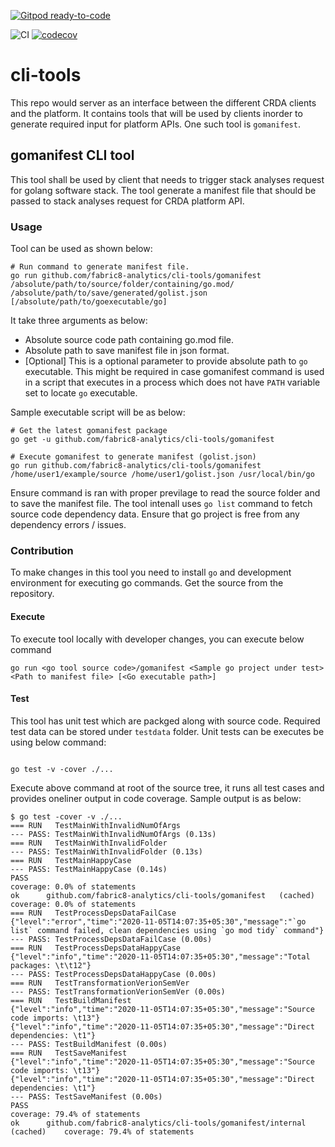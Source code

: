 [![Gitpod ready-to-code](https://img.shields.io/badge/Gitpod-ready--to--code-blue?logo=gitpod)](https://gitpod.io/#https://github.com/fabric8-analytics/cli-tools)

![CI](https://github.com/fabric8-analytics/cli-tools/workflows/CI/badge.svg)   [![codecov](https://camo.githubusercontent.com/c09e5a0b96654ac6c6226390c43cbdfefd6235a50f595844e656f24a37d7cc32/68747470733a2f2f636f6465636f762e696f2f67682f666162726963382d616e616c79746963732f636c692d746f6f6c732f6272616e63682f6d61696e2f67726170682f62616467652e737667)](https://codecov.io/gh/fabric8-analytics/cli-tools)

# cli-tools
This repo would server as an interface between the different CRDA clients and the platform. It contains tools that will be used by clients inorder to generate required input for platform APIs. One such tool is `gomanifest`.

## gomanifest CLI tool
This tool shall be used by client that needs to trigger stack analyses request for golang software stack. The tool generate a manifest file that should be passed to stack analyses request for CRDA platform API. 

### Usage 
Tool can be used as shown below:

```
# Run command to generate manifest file.
go run github.com/fabric8-analytics/cli-tools/gomanifest /absolute/path/to/source/folder/containing/go.mod/ /absolute/path/to/save/generated/golist.json [/absolute/path/to/goexecutable/go]
```

It take three arguments as below:
- Absolute source code path containing go.mod file.
- Absolute path to save manifest file in json format.
- [Optional] This is a optional parameter to provide absolute path to `go` executable. This might be required in case gomanifest command is used in a script that executes in a process which does not have `PATH` variable set to locate `go` executable.

Sample executable script will be as below:
```
# Get the latest gomanifest package
go get -u github.com/fabric8-analytics/cli-tools/gomanifest

# Execute gomanifest to generate manifest (golist.json)
go run github.com/fabric8-analytics/cli-tools/gomanifest /home/user1/example/source /home/user1/golist.json /usr/local/bin/go
```

Ensure command is ran with proper previlage to read the source folder and to save the manifest file.
The tool intenall uses `go list` command to fetch source code dependency data. Ensure that go project is free from any dependency errors / issues.

### Contribution
To make changes in this tool you need to install `go` and development environment for executing go commands. Get the source from the repository.

#### Execute
To execute tool locally with developer changes, you can execute below command

```
go run <go tool source code>/gomanifest <Sample go project under test> <Path to manifest file> [<Go executable path>]
```

#### Test
This tool has unit test which are packged along with source code. Required test data can be stored under `testdata` folder. Unit tests can be executes be using below command:

```

go test -v -cover ./...

```

Execute above command at root of the source tree, it runs all test cases and provides oneliner output in code coverage.
Sample output is as below:

```
$ go test -cover -v ./...
=== RUN   TestMainWithInvalidNumOfArgs
--- PASS: TestMainWithInvalidNumOfArgs (0.13s)
=== RUN   TestMainWithInvalidFolder
--- PASS: TestMainWithInvalidFolder (0.13s)
=== RUN   TestMainHappyCase
--- PASS: TestMainHappyCase (0.14s)
PASS
coverage: 0.0% of statements
ok  	github.com/fabric8-analytics/cli-tools/gomanifest	(cached)	coverage: 0.0% of statements
=== RUN   TestProcessDepsDataFailCase
{"level":"error","time":"2020-11-05T14:07:35+05:30","message":"`go list` command failed, clean dependencies using `go mod tidy` command"}
--- PASS: TestProcessDepsDataFailCase (0.00s)
=== RUN   TestProcessDepsDataHappyCase
{"level":"info","time":"2020-11-05T14:07:35+05:30","message":"Total packages: \t\t12"}
--- PASS: TestProcessDepsDataHappyCase (0.00s)
=== RUN   TestTransformationVerionSemVer
--- PASS: TestTransformationVerionSemVer (0.00s)
=== RUN   TestBuildManifest
{"level":"info","time":"2020-11-05T14:07:35+05:30","message":"Source code imports: \t13"}
{"level":"info","time":"2020-11-05T14:07:35+05:30","message":"Direct dependencies: \t1"}
--- PASS: TestBuildManifest (0.00s)
=== RUN   TestSaveManifest
{"level":"info","time":"2020-11-05T14:07:35+05:30","message":"Source code imports: \t13"}
{"level":"info","time":"2020-11-05T14:07:35+05:30","message":"Direct dependencies: \t1"}
--- PASS: TestSaveManifest (0.00s)
PASS
coverage: 79.4% of statements
ok  	github.com/fabric8-analytics/cli-tools/gomanifest/internal	(cached)	coverage: 79.4% of statements
```
